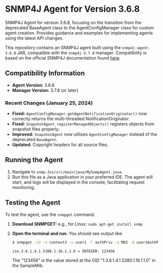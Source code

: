 # SNMP4J Agent for Version 3.6.8
SNMP4J Agent for version 3.6.8, focusing on the transition from the deprecated BaseAgent class to the AgentConfigManager class for custom agent creation. Provides guidance and examples for implementing agents using the latest API changes.

This repository contains an SNMP4J agent built using the `snmp4j-agent-3.6.8` JAR, compatible with the `snmp4j-3.7.8` manager. Compatibility is based on the official SNMP4J documentation found [here](https://snmp4j.org/agent/CHANGES.txt).

## Compatibility Information
- **Agent Version:** 3.6.8
- **Manager Version:** 3.7.8 (or later)

### Recent Changes (January 25, 2024)
- **Fixed:** `AgentConfigManager.getAgentNotificationOriginator()` now correctly returns the multi-threaded NotificationOriginator.
- **Fixed:** `SnapshotAgent.registerManagedObjects()` registers objects from snapshot files properly.
- **Improved:** `SnapshotAgent` now utilizes `AgentConfigManager` instead of the deprecated `BaseAgent`.
- **Updated:** Copyright headers for all source files.

## Running the Agent

1. Navigate to `snmp-3xx/src/main/java/MySnmpAgent.java`.
2. Run this file as a Java application in your preferred IDE. The agent will start, and logs will be displayed in the console, facilitating request monitoring.

## Testing the Agent

To test the agent, use the `snmpget` command.

1. **Download SNMPGET:**
   e.g., for Linux: `sudo apt-get install snmp`

2. **Open the terminal and run:**
   You should see output like:

   ```bash
   $ snmpget -v3 -n context3 -u user1 -l authPriv -a MD5 -A user1AuthPassword -x DES -X user1PrivPassword 127.0.0.1:4700 1.3.6.1.4.1.5380.1.16.1.1.0

   iso.3.6.1.4.1.5380.1.16.1.1.0 = INTEGER: 123456
   ```
   
   The "123456" is the value stored at the OID "1.3.6.1.4.1.5380.1.16.1.1.0" in the SampleMib.

